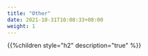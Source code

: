 ```yaml
---
title: "Other"
date: 2021-10-31T10:08:33+08:00
weight: 1
---
```


{{%children style="h2" description="true" %}}